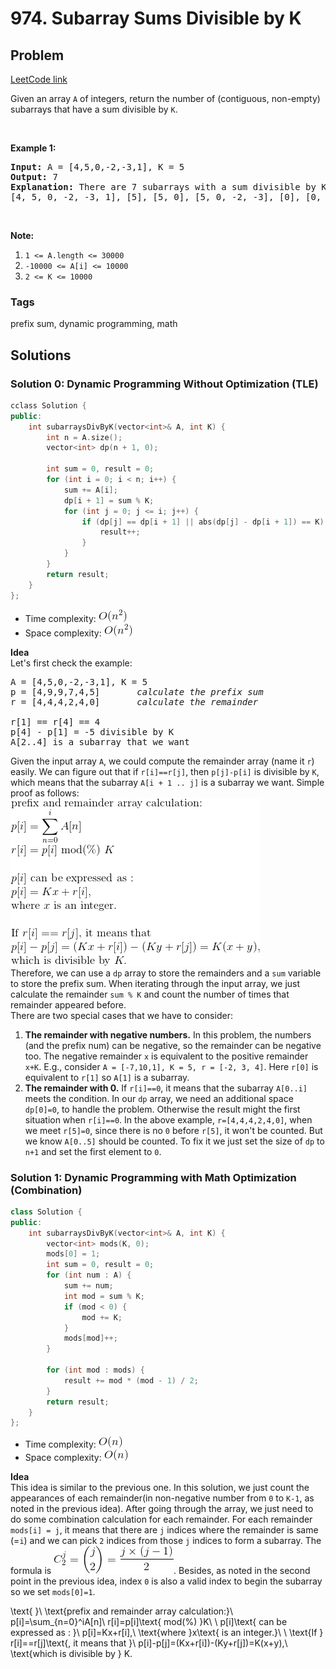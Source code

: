 # 974. Subarray Sums Divisible by K
## Problem
[LeetCode link](https://leetcode.com/problems/subarray-sums-divisible-by-k/)  
<div class="content__u3I1 question-content__JfgR"><div><p>Given an array <code>A</code> of integers, return the number of (contiguous, non-empty) subarrays that have a sum divisible by <code>K</code>.</p>

<p>&nbsp;</p>

<div>
<p><strong>Example 1:</strong></p>

<pre><strong>Input: </strong>A = <span id="example-input-1-1">[4,5,0,-2,-3,1]</span>, K = <span id="example-input-1-2">5</span>
<strong>Output: </strong><span id="example-output-1">7</span>
<strong>Explanation: </strong>There are 7 subarrays with a sum divisible by K = 5:
[4, 5, 0, -2, -3, 1], [5], [5, 0], [5, 0, -2, -3], [0], [0, -2, -3], [-2, -3]
</pre>

<p>&nbsp;</p>

<p><strong>Note:</strong></p>

<ol>
    <li><code>1 &lt;= A.length &lt;= 30000</code></li>
    <li><code>-10000 &lt;= A[i] &lt;= 10000</code></li>
    <li><code>2 &lt;= K &lt;= 10000</code></li>
</ol>
</div></div></div>

### Tags
prefix sum, dynamic programming, math

## Solutions
### Solution 0: Dynamic Programming Without Optimization (TLE)
```c++
cclass Solution {
public:
    int subarraysDivByK(vector<int>& A, int K) {
        int n = A.size();
        vector<int> dp(n + 1, 0);
        
        int sum = 0, result = 0;
        for (int i = 0; i < n; i++) {
            sum += A[i];
            dp[i + 1] = sum % K;
            for (int j = 0; j <= i; j++) {
                if (dp[j] == dp[i + 1] || abs(dp[j] - dp[i + 1]) == K) {
                    result++;
                }
            }
        }
        return result;
    }
};
```

- Time complexity: ![](resources/square.png)  
- Space complexity: ![](resources/square.png) 


**Idea**  
Let's first check the example:
<pre>
A = [4,5,0,-2,-3,1], K = 5
p = [4,9,9,7,4,5]       <em>calculate the prefix sum</em>
r = [4,4,4,2,4,0]       <em>calculate the remainder</em>

r[1] == r[4] == 4
p[4] - p[1] = -5 divisible by K
A[2..4] is a subarray that we want
</pre>

Given the input array `A`, we could compute the remainder array (name it `r`) easily. We can figure out that if `r[i]==r[j]`, then `p[j]-p[i]` is divisible by `K`, which means that the subarray `A[i + 1 .. j]` is a subarray we want. Simple proof as follows:  
![](resources/974proof.png)  
Therefore, we can use a `dp` array to store the remainders and a `sum` variable to store the prefix sum. When iterating through the input array, we just calculate the remainder `sum % K` and count the number of times that remainder appeared before.  
There are two special cases that we have to consider:
1. **The remainder with negative numbers.** In this problem, the numbers (and the prefix num) can be negative, so the remainder can be negative too. The negative remainder `x` is equivalent to the positive remainder `x+K`. E.g., consider `A = [-7,10,1], K = 5, r = [-2, 3, 4]`. Here `r[0]` is equivalent to `r[1]` so `A[1]` is a subarray.
2. **The remainder with 0.** If `r[i]==0`, it means that the subarray `A[0..i]` meets the condition. In our `dp` array, we need an additional space `dp[0]=0`, to handle the problem. Otherwise the result might the first situation when `r[i]==0`. 
In the above example, `r=[4,4,4,2,4,0]`, when we meet `r[5]=0`, since there is no `0` before `r[5]`, it won't be counted. But we know `A[0..5]` should be counted. To fix it we just set the size of `dp` to `n+1` and set the first element to `0`. 

### Solution 1: Dynamic Programming with Math Optimization (Combination)
```c++
class Solution {
public:
    int subarraysDivByK(vector<int>& A, int K) {
        vector<int> mods(K, 0);
        mods[0] = 1;
        int sum = 0, result = 0;
        for (int num : A) {
            sum += num;
            int mod = sum % K;
            if (mod < 0) {
                mod += K;
            }
            mods[mod]++;
        }
        
        for (int mod : mods) {
            result += mod * (mod - 1) / 2;
        }
        return result;
    }
};
```
- Time complexity: ![](resources/linear.png)  
- Space complexity: ![](resources/linear.png) 
  

**Idea**  
This idea is similar to the previous one. In this solution, we just count the appearances of each remainder(in non-negative number from `0` to `K-1`, as noted in the previous idea). After going through the array, we just need to do some combination calculation for each remainder. For each remainder `mods[i] = j`, it means that there are `j` indices where the remainder is same (=`i`) and we can pick `2` indices from those `j` indices to form a subarray. The formula is ![](resources/974comb.png). Besides, as noted in the second point in the previous idea, index `0` is also a valid index to begin the subarray so we set `mods[0]=1`.

\text{ }\\
\text{prefix and remainder array calculation:}\\
p[i]=\sum_{n=0}^iA[n]\\
r[i]=p[i]\text{ mod(\%) }K\\
\\
p[i]\text{ can be expressed as : }\\
p[i]=Kx+r[i],\\
\text{where }x\text{ is an integer.}\\
\\
\text{If } r[i]==r[j]\text{, it means that }\\
p[i]-p[j]=(Kx+r[i])-(Ky+r[j])=K(x+y),\\
\text{which is divisible by } K.